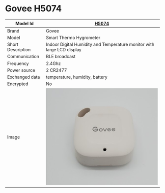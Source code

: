 # Govee H5074

|Model Id|[H5074](https://github.com/theengs/decoder/blob/development/src/devices/H5074_json.h)|
|-|-|
|Brand|Govee|
|Model|Smart Thermo Hygrometer|
|Short Description|Indoor Digital Humidity and Temperature monitor with large LCD display|
|Communication|BLE broadcast|
|Frequency|2.4Ghz|
|Power source|2 CR2477|
|Exchanged data|temperature, humidity, battery|
|Encrypted|No|
|Image|![H5074](./../img/H5074.png)|